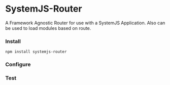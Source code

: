 # SystemJS-Router

A Framework Agnostic Router for use with a SystemJS Application. Also can be used to load modules based on route.
### Install

`npm install systemjs-router`

### Configure

### Test

